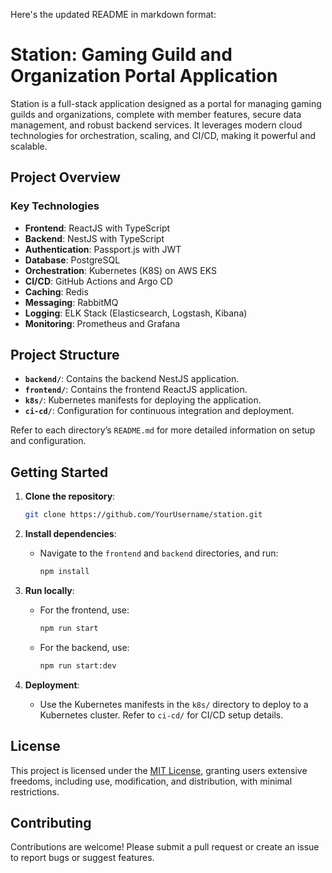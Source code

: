 Here's the updated README in markdown format:

# Station: Gaming Guild and Organization Portal Application

Station is a full-stack application designed as a portal for managing gaming guilds and organizations, complete with member features, secure data management, and robust backend services. It leverages modern cloud technologies for orchestration, scaling, and CI/CD, making it powerful and scalable.

## Project Overview

### Key Technologies
- **Frontend**: ReactJS with TypeScript
- **Backend**: NestJS with TypeScript
- **Authentication**: Passport.js with JWT
- **Database**: PostgreSQL
- **Orchestration**: Kubernetes (K8S) on AWS EKS
- **CI/CD**: GitHub Actions and Argo CD
- **Caching**: Redis
- **Messaging**: RabbitMQ
- **Logging**: ELK Stack (Elasticsearch, Logstash, Kibana)
- **Monitoring**: Prometheus and Grafana

## Project Structure
- **`backend/`**: Contains the backend NestJS application.
- **`frontend/`**: Contains the frontend ReactJS application.
- **`k8s/`**: Kubernetes manifests for deploying the application.
- **`ci-cd/`**: Configuration for continuous integration and deployment.

Refer to each directory’s `README.md` for more detailed information on setup and configuration.

## Getting Started

1. **Clone the repository**:
   ```bash
   git clone https://github.com/YourUsername/station.git

   
2. **Install dependencies**:
   - Navigate to the `frontend` and `backend` directories, and run:
     ```bash
     npm install
     ```

3. **Run locally**:
   - For the frontend, use:
     ```bash
     npm run start
     ```
   - For the backend, use:
     ```bash
     npm run start:dev
     ```

4. **Deployment**:
   - Use the Kubernetes manifests in the `k8s/` directory to deploy to a Kubernetes cluster. Refer to `ci-cd/` for CI/CD setup details.

## License
This project is licensed under the [MIT License](./LICENSE), granting users extensive freedoms, including use, modification, and distribution, with minimal restrictions.

## Contributing
Contributions are welcome! Please submit a pull request or create an issue to report bugs or suggest features.

